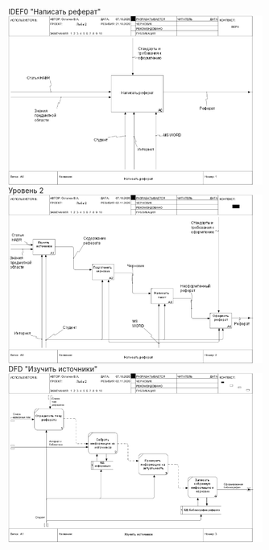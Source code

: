 IDEF0 "Написать реферат"  
![](https://github.com/PQlavka/victor.github.io/blob/main/lab2/01_A0.png)
Уровень 2  
![](https://github.com/PQlavka/victor.github.io/blob/main/lab2/02_A0.png)
DFD "Изучить источники"  
![](https://github.com/PQlavka/victor.github.io/blob/main/lab2/03_A1.png)

